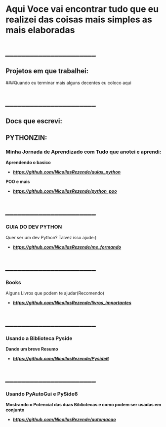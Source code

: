 # Aqui Voce vai encontrar tudo que eu realizei das coisas mais simples as mais elaboradas

# ***______________________***

## Projetos em que trabalhei: 

###Quando eu terminar mais alguns decentes eu coloco aqui

# ***______________________***

## Docs que escrevi: 



## PYTHONZIN: 

### Minha Jornada de Aprendizado com Tudo que anotei e aprendi:
**Aprendendo o basico**
- ***https://github.com/NicollasRezende/aulas_python***


  
**POO e mais**
- ***https://github.com/NicollasRezende/python_poo***

# ***______________________***

### GUIA DO DEV PYTHON
Quer ser um dev Python? Talvez isso ajude:)
- ***https://github.com/NicollasRezende/me_formando***

# ***______________________***

### Books
Alguns Livros que podem te ajudar(Recomendo)
- ***https://github.com/NicollasRezende/livros_importantes***
# ***______________________***

### Usando a Biblioteca Pyside 
**Dando um breve Resumo**
- ***https://github.com/NicollasRezende/Pyside6***
# ***______________________***

### Usando PyAutoGui e PySide6
**Mostrando o Potencial das duas Bibliotecas e como podem ser usadas em conjunto**
- ***https://github.com/NicollasRezende/automacao***






